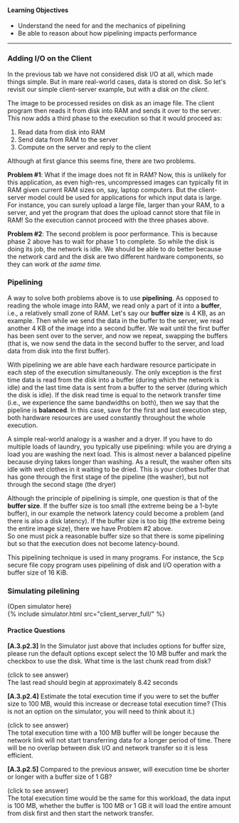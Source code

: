 
#### Learning Objectives

  - Understand the need for and the mechanics of pipelining
  - Be able to reason about how pipelining impacts performance

---

### Adding I/O on the Client

In the previous tab we have not considered disk I/O at all, which made
things simple. But in mare real-world cases, data is stored on disk. So let's
revisit our simple client-server example, but with a *disk on the client*. 

The image to be processed resides on disk as an image file. 
The client program then reads it from disk into RAM and
sends it over to the server. This now adds a third phase to the execution
so that it would proceed as:

  1. Read data from disk into RAM
  2. Send data from RAM to the server
  3. Compute on the server and reply to the client

Although at first glance this seems fine, there are two problems.

**Problem #1**: What if the image does not fit in RAM? Now,
this is unlikely for this application, as even high-res, uncompressed
images can typically fit in RAM given current RAM sizes on, say, laptop computers. But the client-server model
could be used for applications for which input data is large. For instance, you
can surely upload a large file, larger than your RAM, to a server, and yet the
program that does the upload  cannot store that file in RAM! So the execution cannot
proceed with the three phases above. 

**Problem #2**:
The second problem is poor performance. This is because phase 2 above has
to wait for phase 1 to complete. So while the disk is doing its job, the
network is idle.  We should be able to do better because the network card
and the disk are two different hardware components, so they can work *at
the same time.*  


### Pipelining

A way to solve both problems above is to use **pipelining**.  As
opposed to reading the whole image into RAM, we read only a part of it into
a  **buffer**, i.e., a relatively small zone of RAM. Let's say our **buffer
size** is 4 KB, as an example. Then while
we send the data in the buffer to the server, we read another 4 KB of the
image into a second buffer. We wait until the first buffer has been sent
over to the server, and now we repeat, swapping the buffers (that is, we
now send the data in the second buffer to the server, and load data from
disk into the first buffer).  

With pipelining we are able have each 
hardware resource participate in each step of the execution
simultaneously.
The only exception is
the first time data is read from the disk into a buffer (during which the network is idle) 
and the last time data is sent from a buffer to the  server (during which the disk is idle).
If the disk read time is equal to the network transfer time  (i.e., we experience
the same bandwidths on both), then we say that the pipeline is **balanced**. In this case, 
save for the first and last execution step, both hardware resources are used constantly throughout
the whole execution. 


A simple real-world analogy is a washer and a dryer. If you have to do multiple loads of laundry,
you typically use pipelining: while you are drying a load you are washing the next load. This is almost never
 a balanced pipeline because drying takes longer than washing. As a result, the washer often sits
idle with wet clothes in it waiting to be dried. This is your clothes buffer that has gone 
through the first stage of the pipeline (the washer), but not through the second stage (the dryer)


Although the principle of pipelining is simple, one question is that of the **buffer size**. 
If the buffer size is too small 
(the extreme being be a 1-byte buffer), in our example the network latency could
become a problem (and there is also a disk latency). If the buffer size is too big
(the extreme being the entire image size), there we have Problem #2 above.  
So one must pick a reasonable buffer size so that there is some pipelining but so that 
the execution does not become latency-bound. 

This pipelining technique is used in many programs. For instance, the <tt>Scp</tt> secure
file copy program uses pipelining of disk and I/O operation with a buffer size of 16 KiB. 


### Simulating pilelining


<div class="ui accordion fluid app-ins">
  <div class="title">
    <i class="dropdown icon"></i>
    (Open simulator here)
  </div>
  <div markdown="0" class="ui segment content sim-frame">
    {% include simulator.html src="client_server_full/" %}
  </div>
</div>

#### Practice Questions

**[A.3.p2.3]** In the Simulator just above that includes options for buffer size, please run the default options 
except select the 10 MB buffer and mark the checkbox to use the disk. What time is the last chunk read from disk?

<div class="ui accordion fluid">
   <div class="title">
     <i class="dropdown icon"></i>
     (click to see answer)
   </div>
   <div markdown="1" class="ui segment content">
        The last read should begin at approximately 8.42 seconds
   </div>
 </div>

<p></p>

**[A.3.p2.4]** Estimate the total execution time if you were to set the buffer size to 100 MB, would this increase or 
decrease total execution time? (This is not an option on 
the simulator, you will need to think about it.)


<div class="ui accordion fluid">
   <div class="title">
     <i class="dropdown icon"></i>
     (click to see answer)
   </div>
   <div markdown="1" class="ui segment content">
        The total execution time with a 100 MB buffer will be longer because the network link will not start transferring 
        data for a longer period of time. There will be no overlap between disk I/O and network transfer so it is less 
        efficient.
   </div>
 </div>

<p></p>

**[A.3.p2.5]** Compared to the previous answer, will execution time be shorter or longer with a buffer size of 1 GB?


<div class="ui accordion fluid">
   <div class="title">
     <i class="dropdown icon"></i>
     (click to see answer)
   </div>
   <div markdown="1" class="ui segment content">
        The total execution time would be the same for this workload, the data input is 100 MB, whether the buffer is 
        100 MB or 1 GB it will load the entire amount from disk first and then start the network transfer. 
   </div>
 </div>

<p></p>



